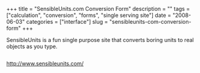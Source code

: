 +++
title = "SensibleUnits.com Conversion Form"
description = ""
tags = ["calculation", "conversion", "forms", "single serving site"]
date = "2008-06-03"
categories = ["interface"]
slug = "sensibleunits-com-conversion-form"
+++


<p>SensibleUnits is a fun single purpose site that converts boring units to real objects as you type.</p>
<div id="screens-full" class="clear"><div class="fullimg clear"><a href="/media/interface/sensibleunits-conversion-calculator-1.png" class="group" rel="group" title="1. "><img src="/media/interface/sensibleunits-conversion-calculator-1.png" alt="" class="img-responsive"></a></div></div><div id="screens-full" class="clear"><div class="fullimg clear"><a href="/media/interface/sensibleunits-conversion-calculator-2.png" class="group" rel="group" title="2. "><img src="/media/interface/sensibleunits-conversion-calculator-2.png" alt="" class="img-responsive"></a></div></div><div id="screens-full" class="clear"><div class="fullimg clear"><a href="/media/interface/sensibleunits-conversion-calculator-3.png" class="group" rel="group" title="3. "><img src="/media/interface/sensibleunits-conversion-calculator-3.png" alt="" class="img-responsive"></a></div></div><div id="screens-full" class="clear"><div class="fullimg clear"><a href="/media/interface/sensibleunits-conversion-calculator-4.png" class="group" rel="group" title="4. "><img src="/media/interface/sensibleunits-conversion-calculator-4.png" alt="" class="img-responsive"></a></div></div>        
<p><a href="http://www.sensibleunits.com/">http://www.sensibleunits.com/</a></p>

